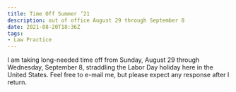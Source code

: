 ```yaml
---
title: Time Off Summer ’21
description: out of office August 29 through September 8
date: 2021-08-20T18:36Z
tags:
- Law Practice
---
```


I am taking long-needed time off from Sunday, August 29 through Wednesday, September 8, straddling the Labor Day holiday here in the United States.  Feel free to e-mail me, but please expect any response after I return.
